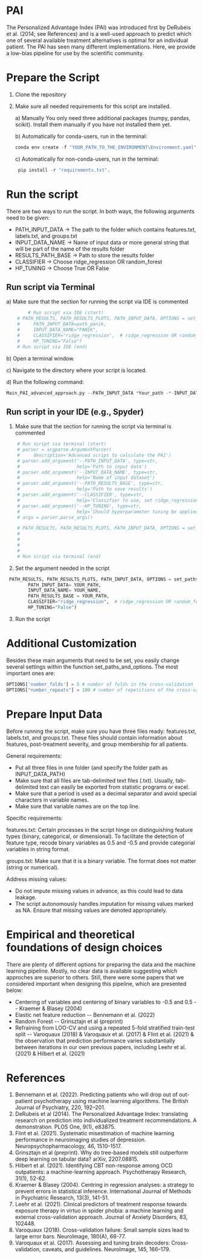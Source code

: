 # PAI

The Personalized Advantage Index (PAI) was introduced first by DeRubeis et al. (2014; see References) and is a well-used approach to predict which one of several available treatment alternatives is optimal for an individual patient. The PAI has seen many different implementations. Here, we provide a low-bias pipeline for use by the scientific community.

# Prepare the Script

1. Clone the repository
2. Make sure all needed requirements for this script are installed.

   a) Manually
       You only need three additional packages (numpy, pandas, scikit). Install them manually if you have not installed them yet.
    
    b) Automatically for conda-users, run in the terminal:
    
    ```python
    conda env create -f "YOUR_PATH_TO_THE_ENVIRONMENT\Environment.yaml"
    ```
    
    c) Automatically for non-conda-users, run in the terminal:
    
    ```python
     pip install -r "requirements.txt".
    ```
    

# Run the script

There are two ways to run the script. In both ways, the following arguments need to be given:

- PATH_INPUT_DATA → The path to the folder which contains features.txt, labels.txt, and groups.txt
- INPUT_DATA_NAME → Name of input data or more general string that will be part of the name of the results folder
- RESULTS_PATH_BASE -> Path to store the results folder
- CLASSIFIER → Choose ridge_regression OR random_forest
- HP_TUNING → Choose True OR False

## Run script via Terminal

a) Make sure that the section for running the script via IDE is commented

```python
 		# Run script via IDE (start)
    # PATH_RESULTS, PATH_RESULTS_PLOTS, PATH_INPUT_DATA, OPTIONS = set_paths_and_options(
    #     PATH_INPUT_DATA=path_panik,
    #     INPUT_DATA_NAME="PANIK",
    #     CLASSIFIER="ridge_regression",  # ridge_regression OR random_forest
    #     HP_TUNING="False")
    # Run script via IDE (end)
```

b) Open a terminal window.

c) Navigate to the directory where your script is located.

d) Run the following command:

```python
Main_PAI_advanced_approach.py --PATH_INPUT_DATA *Your_path -*-INPUT_DATA_NAME *Your_data_name*
```

## Run script in your IDE (e.g., Spyder)

1. Make sure that the section for running the script via terminal is commented

```python
    # Run script via terminal (start)
    # parser = argparse.ArgumentParser(
    #     description='Advanced script to calculate the PAI')
    # parser.add_argument('--PATH_INPUT_DATA', type=str,
    #                     help='Path to input data')
    # parser.add_argument('--INPUT_DATA_NAME', type=str,
    #                     help='Name of input dataset')
    # parser.add_argument('--PATH_RESULTS_BASE', type=str,
    #                     help='Path to save results')
    # parser.add_argument('--CLASSIFIER', type=str,
    #                     help='Classifier to use, set ridge_regression or random_forest')
    # parser.add_argument('--HP_TUNING', type=str,
    #                     help='Should hyperparameter tuning be applied? Set False or True')
    # args = parser.parse_args()

    # PATH_RESULTS, PATH_RESULTS_PLOTS, PATH_INPUT_DATA, OPTIONS = set_paths_and_options(PATH_INPUT_DATA=args.PATH_INPUT_DATA,
    #                                                                                     INPUT_DATA_NAME=args.INPUT_DATA_NAME,
    #                                                                                     PATH_RESULTS_BASE=args.PATH_RESULTS_BASE,
    #                                                                                     CLASSIFIER=args.CLASSIFIER,
    #                                                                                     HP_TUNING=args.HP_TUNING)
    # Run script via terminal (end)
```

2. Set the argument needed in the script

```python
 PATH_RESULTS, PATH_RESULTS_PLOTS, PATH_INPUT_DATA, OPTIONS = set_paths_and_options(
        PATH_INPUT_DATA= YOUR_PATH,
        INPUT_DATA_NAME= YOUR_NAME,
        PATH_RESULTS_BASE = YOUR_PATH,
        CLASSIFIER="ridge_regression",  # ridge_regression OR random_forest
        HP_TUNING="False")
```

3. Run the script

# Additional Customization

Besides these main arguments that need to be set, you easily change several settings within the function set_paths_and_options. The most important ones are:

```python
OPTIONS['number_folds'] = 5 # number of folds in the cross-validation
OPTIONS["number_repeats"] = 100 # number of repetitions of the cross-validation
```

# Prepare Input Data

Before running the script, make sure you have three files ready: features.txt, labels.txt, and groups.txt. These files should contain information about features, post-treatment severity, and group membership for all patients.

General requirements:

- Put all three files in one folder (and specify the folder path as INPUT_DATA_PATH)
- Make sure that all files are tab-delimited text files (.txt). Usually, tab-delimited text can easily be exported from statistic programs or excel.
- Make sure that a period is used as a decimal separator and avoid special characters in variable names.
- Make sure that variable names are on the top line.

Specific requirements:

features.txt: Certain processes in the script hinge on distinguishing feature types (binary, categorical, or dimensional). To facilitate the detection of feature type, recode binary variables as 0.5 and -0.5 and provide categorial variables in string format.

groups.txt: Make sure that it is a binary variable. The format does not matter (string or numerical).

Address missing values:

- Do not impute missing values in advance, as this could lead to data leakage.
- The script autonomously handles imputation for missing values marked as NA. Ensure that missing values are denoted appropriately.

# Empirical and theoretical foundations of design choices

There are plenty of different options for preparing the data and the machine learning pipeline. Mostly, no clear data is available suggesting which approches are superior to others. Still, there were some papers that we considered important when designing this pipeline, which are presented below:

- Centering of variables and centering of binary variables to -0.5 and 0.5 -- Kraemer & Blasey (2004)
- Elastic net feature reduction -- Bennemann et al. (2022)
- Random Forest -- Grinsztajn et al (preprint)
- Refraining from LOO-CV and using a repeated 5-fold stratified train-test split -- Varoquaux (2018) & Varoquaux et al. (2017) & Flint et al. (2021) & the observation that prediction performance varies substantially between iterations in our own previous papers, including Leehr et al. (2021) & Hilbert et al. (2021)

# **References**

1. Bennemann et al. (2022). Predicting patients who will drop out of out-patient psychotherapy using machine learning algorithms. The British Journal of Psychiatry, 220, 192–201.
2. DeRubeis et al (2014). The Personalized Advantage Index: translating research on prediction into individualized treatment recommendations. A demonstration. PLOS One, 9(1), e83875.
3. Flint et al. (2021). Systematic misestimation of machine learning performance in neuroimaging studies of depression. Neuropsychopharmacology, 46, 1510–1517.
4. Grinsztajn et al (preprint). Why do tree-based models still outperform deep learning on tabular data? arXiv, 2207.08815.
5. Hilbert et al. (2021). Identifying CBT non-response among OCD outpatients: a machine-learning approach. Psychotherapy Research, 31(1), 52-62.
6. Kraemer & Blasey (2004). Centring in regression analyses: a strategy to prevent errors in statistical inference. International Journal of Methods in Psychiatric Research, 13(3), 141-51.
7. Leehr et al. (2021). Clinical predictors of treatment response towards exposure therapy in virtuo in spider phobia: a machine learning and external cross-validation approach. Journal of Anxiety Disorders, 83, 102448.
8. Varoquaux (2018). Cross-validation failure: Small sample sizes lead to large error bars. NeuroImage, 180(A), 68-77.
9. Varoquaux et al. (2017). Assessing and tuning brain decoders: Cross-validation, caveats, and guidelines. NeuroImage, 145, 166–179.
